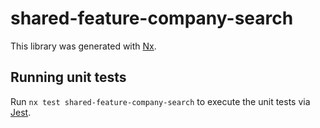 # shared-feature-company-search

This library was generated with [Nx](https://nx.dev).

## Running unit tests

Run `nx test shared-feature-company-search` to execute the unit tests via [Jest](https://jestjs.io).
